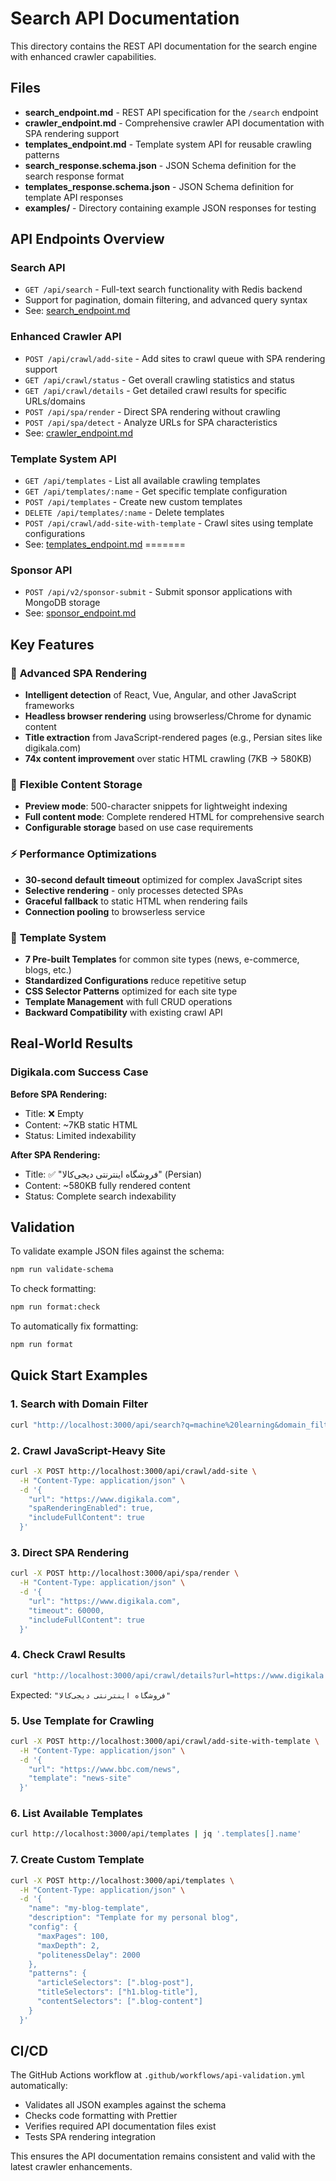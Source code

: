 # Search API Documentation

This directory contains the REST API documentation for the search engine with
enhanced crawler capabilities.

## Files

- **search_endpoint.md** - REST API specification for the `/search` endpoint
- **crawler_endpoint.md** - Comprehensive crawler API documentation with SPA
  rendering support
- **templates_endpoint.md** - Template system API for reusable crawling patterns
- **search_response.schema.json** - JSON Schema definition for the search
  response format
- **templates_response.schema.json** - JSON Schema definition for template API responses
- **examples/** - Directory containing example JSON responses for testing

## API Endpoints Overview

### Search API

- `GET /api/search` - Full-text search functionality with Redis backend
- Support for pagination, domain filtering, and advanced query syntax
- See: [search_endpoint.md](./search_endpoint.md)

### Enhanced Crawler API

- `POST /api/crawl/add-site` - Add sites to crawl queue with SPA rendering
  support
- `GET /api/crawl/status` - Get overall crawling statistics and status
- `GET /api/crawl/details` - Get detailed crawl results for specific
  URLs/domains
- `POST /api/spa/render` - Direct SPA rendering without crawling
- `POST /api/spa/detect` - Analyze URLs for SPA characteristics
- See: [crawler_endpoint.md](./crawler_endpoint.md)


### Template System API

- `GET /api/templates` - List all available crawling templates
- `GET /api/templates/:name` - Get specific template configuration
- `POST /api/templates` - Create new custom templates
- `DELETE /api/templates/:name` - Delete templates
- `POST /api/crawl/add-site-with-template` - Crawl sites using template configurations
- See: [templates_endpoint.md](./templates_endpoint.md)
=======
### Sponsor API

- `POST /api/v2/sponsor-submit` - Submit sponsor applications with MongoDB storage
- See: [sponsor_endpoint.md](./sponsor_endpoint.md)


## Key Features

### 🚀 **Advanced SPA Rendering**

- **Intelligent detection** of React, Vue, Angular, and other JavaScript
  frameworks
- **Headless browser rendering** using browserless/Chrome for dynamic content
- **Title extraction** from JavaScript-rendered pages (e.g., Persian sites like
  digikala.com)
- **74x content improvement** over static HTML crawling (7KB → 580KB)

### 🎯 **Flexible Content Storage**

- **Preview mode**: 500-character snippets for lightweight indexing
- **Full content mode**: Complete rendered HTML for comprehensive search
- **Configurable storage** based on use case requirements

### ⚡ **Performance Optimizations**

- **30-second default timeout** optimized for complex JavaScript sites
- **Selective rendering** - only processes detected SPAs
- **Graceful fallback** to static HTML when rendering fails
- **Connection pooling** to browserless service

### 🎯 **Template System**

- **7 Pre-built Templates** for common site types (news, e-commerce, blogs, etc.)
- **Standardized Configurations** reduce repetitive setup
- **CSS Selector Patterns** optimized for each site type
- **Template Management** with full CRUD operations
- **Backward Compatibility** with existing crawl API

## Real-World Results

### Digikala.com Success Case

**Before SPA Rendering:**

- Title: ❌ Empty
- Content: ~7KB static HTML
- Status: Limited indexability

**After SPA Rendering:**

- Title: ✅ "فروشگاه اینترنتی دیجی‌کالا" (Persian)
- Content: ~580KB fully rendered content
- Status: Complete search indexability

## Validation

To validate example JSON files against the schema:

```bash
npm run validate-schema
```

To check formatting:

```bash
npm run format:check
```

To automatically fix formatting:

```bash
npm run format
```

## Quick Start Examples

### 1. Search with Domain Filter

```bash
curl "http://localhost:3000/api/search?q=machine%20learning&domain_filter=arxiv.org"
```

### 2. Crawl JavaScript-Heavy Site

```bash
curl -X POST http://localhost:3000/api/crawl/add-site \
  -H "Content-Type: application/json" \
  -d '{
    "url": "https://www.digikala.com",
    "spaRenderingEnabled": true,
    "includeFullContent": true
  }'
```

### 3. Direct SPA Rendering

```bash
curl -X POST http://localhost:3000/api/spa/render \
  -H "Content-Type: application/json" \
  -d '{
    "url": "https://www.digikala.com",
    "timeout": 60000,
    "includeFullContent": true
  }'
```

### 4. Check Crawl Results

```bash
curl "http://localhost:3000/api/crawl/details?url=https://www.digikala.com" | jq '.logs[0].title'
```

Expected: `"فروشگاه اینترنتی دیجی‌کالا"`

### 5. Use Template for Crawling

```bash
curl -X POST http://localhost:3000/api/crawl/add-site-with-template \
  -H "Content-Type: application/json" \
  -d '{
    "url": "https://www.bbc.com/news",
    "template": "news-site"
  }'
```

### 6. List Available Templates

```bash
curl http://localhost:3000/api/templates | jq '.templates[].name'
```

### 7. Create Custom Template

```bash
curl -X POST http://localhost:3000/api/templates \
  -H "Content-Type: application/json" \
  -d '{
    "name": "my-blog-template",
    "description": "Template for my personal blog",
    "config": {
      "maxPages": 100,
      "maxDepth": 2,
      "politenessDelay": 2000
    },
    "patterns": {
      "articleSelectors": [".blog-post"],
      "titleSelectors": ["h1.blog-title"],
      "contentSelectors": [".blog-content"]
    }
  }'
```

## CI/CD

The GitHub Actions workflow at `.github/workflows/api-validation.yml`
automatically:

- Validates all JSON examples against the schema
- Checks code formatting with Prettier
- Verifies required API documentation files exist
- Tests SPA rendering integration

This ensures the API documentation remains consistent and valid with the latest
crawler enhancements.

